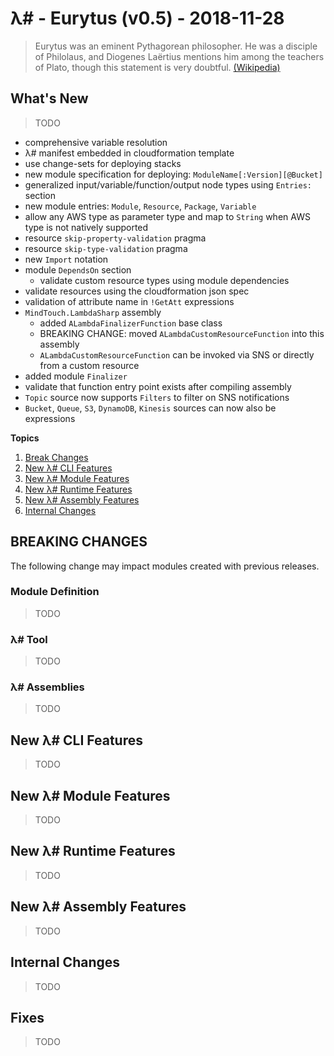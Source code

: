 # λ# - Eurytus (v0.5) - 2018-11-28

> Eurytus was an eminent Pythagorean philosopher. He was a disciple of Philolaus, and Diogenes Laërtius mentions him among the teachers of Plato, though this statement is very doubtful. [(Wikipedia)](https://en.wikipedia.org/wiki/Eurytus_(Pythagorean))

## What's New

> TODO
* comprehensive variable resolution
* λ# manifest embedded in cloudformation template
* use change-sets for deploying stacks
* new module specification for deploying: `ModuleName[:Version][@Bucket]`
* generalized input/variable/function/output node types using `Entries:` section
* new module entries: `Module`, `Resource`, `Package`, `Variable`
* allow any AWS type as parameter type and map to `String` when AWS type is not natively supported
* resource `skip-property-validation` pragma
* resource `skip-type-validation` pragma
* new `Import` notation
* module `DependsOn` section
    * validate custom resource types using module dependencies
* validate resources using the cloudformation json spec
* validation of attribute name in `!GetAtt` expressions
* `MindTouch.LambdaSharp` assembly
    * added `ALambdaFinalizerFunction` base class
    * BREAKING CHANGE: moved `ALambdaCustomResourceFunction` into this assembly
    * `ALambdaCustomResourceFunction` can be invoked via SNS or directly from a custom resource
* added module `Finalizer`
* validate that function entry point exists after compiling assembly
* `Topic` source now supports `Filters` to filter on SNS notifications
* `Bucket`, `Queue`, `S3`, `DynamoDB`, `Kinesis` sources can now also be expressions

__Topics__
1. [Break Changes](#breaking-changes)
1. [New λ# CLI Features](#new-λ-cli-features)
1. [New λ# Module Features](#new-λ-module-features)
1. [New λ# Runtime Features](#new-λ-runtime-features)
1. [New λ# Assembly Features](#new-λ-assembly-features)
1. [Internal Changes](#internal-changes)


## BREAKING CHANGES

The following change may impact modules created with previous releases.

### Module Definition

> TODO

### λ# Tool

> TODO

### λ# Assemblies

> TODO


## New λ# CLI Features

> TODO

## New λ# Module Features

> TODO

## New λ# Runtime Features

> TODO

## New λ# Assembly Features

> TODO


## Internal Changes

> TODO

## Fixes

> TODO

